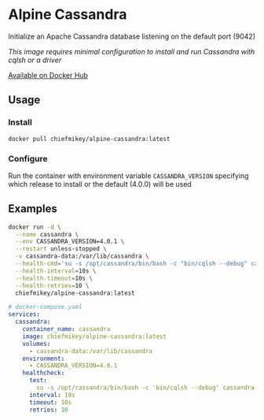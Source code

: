 # **Alpine Cassandra**

Initialize an Apache Cassandra database listening on the default port (9042)

_This image requires minimal configuration to install and run Cassandra with
cqlsh or a driver_

[Available on Docker Hub](https://hub.docker.com/r/chiefmikey/alpine-cassandra)

## Usage

### Install

```shell
docker pull chiefmikey/alpine-cassandra:latest
```

### Configure

Run the container with environment variable `CASSANDRA_VERSION` specifying which
release to install or the default (4.0.0) will be used

## Examples

```sh
docker run -d \
  --name cassandra \
  --env CASSANDRA_VERSION=4.0.1 \
  --restart unless-stopped \
  -v cassandra-data:/var/lib/cassandra \
  --health-cmd='su -s /opt/cassandra/bin/bash -c "bin/cqlsh --debug" cassandra' \
  --health-interval=10s \
  --health-timeout=10s \
  --health-retries=10 \
  chiefmikey/alpine-cassandra:latest
```

```yaml
# docker-compose.yaml
services:
  cassandra:
    container_name: cassandra
    image: chiefmikey/alpine-cassandra:latest
    volumes:
      - cassandra-data:/var/lib/cassandra
    environment:
      - CASSANDRA_VERSION=4.0.1
    healthcheck:
      test:
        su -s /opt/cassandra/bin/bash -c 'bin/cqlsh --debug' cassandra
      interval: 10s
      timeout: 10s
      retries: 10
```
